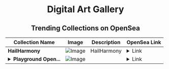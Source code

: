 <div align="center">

# Digital Art Gallery

## Trending Collections on OpenSea

| Collection Name                       | Image                                                                                     | Description                       | OpenSea Link                                                                                          |
|---------------------------------------|-------------------------------------------------------------------------------------------|-----------------------------------|--------------------------------------------------------------------------------------------------------|
| **HailHarmony** | ![Image](https://i.seadn.io/s/raw/files/956ba94fa84e60ff07e54ece3cf9b7ca.jpg?w=500&auto=format?w=200&auto=format) | HailHarmony | <details><summary>Link</summary>[HailHarmony](https://opensea.io/collection/hailharmony)</details> |
| **<details><summary>Playground Open...</summary>Playground Open Ticketing Ecosystem Event 10450</details>** | ![Image](https://i.seadn.io/s/raw/files/ad4b567b5e819f5eb9dc8588aeb6896f.png?w=500&auto=format?w=200&auto=format) |  | <details><summary>Link</summary>[Playground Open Ticketing Ecosystem Event 10450](https://opensea.io/collection/playground-open-ticketing-ecosystem-event-10450)</details> |

</div>